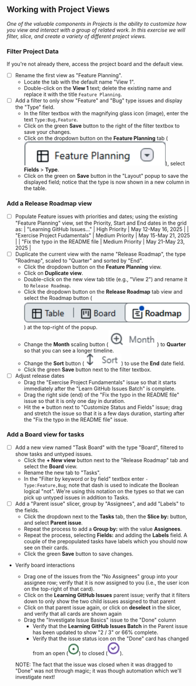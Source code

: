 ## Working with Project Views
_One of the valuable components in Projects is the ability to customize how you view and interact with a group of related work. In this exercise we will filter, slice, and create a variety of different project views._

### Filter Project Data
If you're not already there, access the project board and the default view.
- [ ] Rename the first view as "Feature Planning".
  - Locate the tab with the default name "View 1".
  - Double-click on the **View 1** text; delete the existing name and replace it with the title `Feature Planning`.
- [ ] Add a filter to only show "Feature" and "Bug" type issues and display the "Type" field.
  - In the filter textbox with the magnifying glass icon (image), enter the text `Type:Bug,Feature`.
  - Click on the green **Save** button to the right of the filter textbox to save your changes. 
  - Click on the dropdown button on the **Feature Planning** tab (![Feature Planning tab](./images/feature-planning-tab.jpeg)), select **Fields** > **Type**.
  - Click on the green on **Save** button in the "Layout" popup to save the displayed field; notice that the type is now shown in a new column in the table.

### Add a Release Roadmap view
- [ ] Populate Feature issues with priorities and dates; using the existing "Feature Planning" view, set the Priority, Start and End dates in the grid as:
  | "Learning GitHub Issues..." | High Priority | May 12-May 16, 2025 |
  | "Exercise Project Fudamentals" | Medium Priority | May 15-May 21, 2025 |
  | "Fix the typo in the README file | Medium Priority | May 21-May 23, 2025 |
- [ ] Duplicate the current view with the name "Release Roadmap", the type "Roadmap", scaled to "Quarter" and sorted by "End".
  - Click the dropdown button on the **Feature Planning** view.
  - Click on **Duplicate view**.
  - Double-click on the new view tab title (e.g., "View 2") and rename it to `Release Roadmap`.
  - Click the dropdown button on the **Release Roadmap** tab  view and select the Roadmap button (![Roadmap button](./images/roadmap-button.jpeg)) at the top-right of the popup.
  - Change the **Month** scaling button (![Scaling button](./images/month-scale-button.jpeg)) to **Quarter** so that you can see a longer timeline.
  - Change the **Sort** button (![Sort button](./images/roadmap-sort-button.jpeg)) to use the **End** date field.
  - Click the green **Save** button next to the filter textbox.
- [ ] Adjust release dates
  - Drag the "Exercise Project Fundamentals" issue so that it starts immediately after the "Learn GitHub Issues Batch" is complete.
  - Drag the right side (end) of the "Fix the typo in the README file" issue so that it is only one day in duration.
  - Hit the **+** button next to "Customize Status and Fields" issue; drag and stretch the issue so that it is a few days duration, starting after the "Fix the typo in the README file" issue.

### Add a Board view for tasks
- [ ] Add a new view named "Task Board" with the type "Board", filtered to show tasks and untyped issues.
  - Click the **+ New view** button next to the "Release Roadmap" tab and select the **Board** view.
  - Rename the new tab to "Tasks".
  - In the "Filter by keyword or by field" textbox enter `-Type:Feature,Bug`; note that dash is used to indicate the Boolean logical "not". We're using this notation on the types so that we can pick up untyped issues in addition to Tasks.
- [ ] Add a "Parent issue" slicer, group by "Assignees", and add "Labels" to the fields.
  - Click the dropdown next to the **Tasks** tab, then the **Slice by:** button, and select **Parent issue**.
  - Repeat the process to add a **Group by:** with the value **Assignees**.
  - Repeat the process, selecting **Fields:** and adding the **Labels** field. A couple of the prepopulated tasks have labels which you should now see on their cards.
  - Click the green **Save** button to save changes.
- Verify board interactions
  - Drag one of the issues from the "No Assignees" group into your assignee row; verify that it is now assigned to you (i.e., the user icon on the top-right of that card).
  - Click on the **Learning GitHub Issues** parent issue; verify that it filters down to only show the two child issues assigned to that parent
  - Click on that parent issue again, or click on **deselect** in the slicer, and verify that all cards are shown again
  - Drag the "Investigate Issue Basics" issue to the "Done" column
    - Verify that the **Learning GitHub Issues Batch** in the Parent issue has been updated to show "2 / 3" or 66% complete.
    - Verify that the issue status icon on the "Done" card has changed from an open (![Open icon](./images/issue-open.jpeg)) to closed (![Closed icon](./images/issue-closed.jpeg)).
  
  NOTE: The fact that the issue was closed when it was dragged to "Done" was not through magic; it was though automation which we'll investigate next!




  